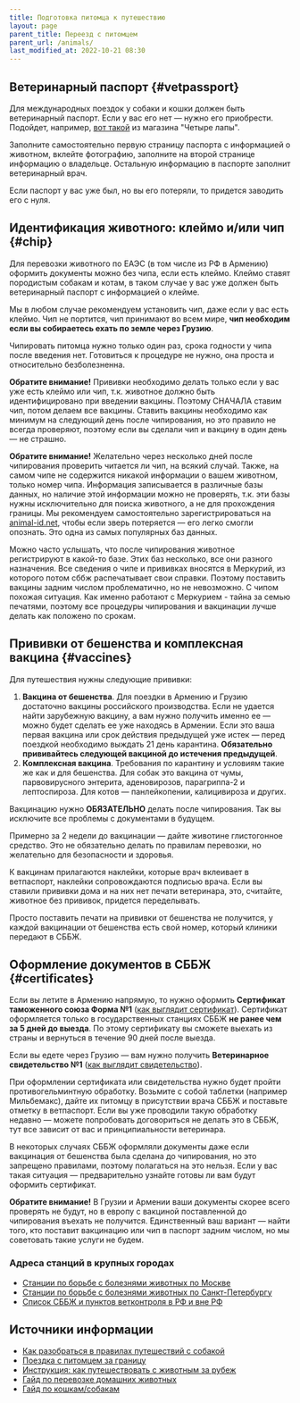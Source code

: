 ```yaml
---
title: Подготовка питомца к путешествию
layout: page
parent_title: Переезд с питомцем
parent_url: /animals/
last_modified_at: 2022-10-21 08:30
---
```


## Ветеринарный паспорт {#vetpassport}

Для международных поездок у собаки и кошки должен быть ветеринарный паспорт. Если у вас его нет — нужно его приобрести.
Подойдет, например, [вот такой](https://4lapy.ru/catalog/veterinarnaya-apteka/universalnye/veterinarnyy-pasport-universalnye/veterinarnyy_pasport_chetyre_lapy.html)
из магазина "Четыре лапы".

Заполните самостоятельно первую страницу паспорта с информацией о животном, вклейте фотографию, заполните на второй
странице информацию о владельце. Остальную информацию в паспорте заполнит ветеринарный врач.

Если паспорт у вас уже был, но вы его потеряли, то придется заводить его с нуля.

## Идентификация животного: клеймо и/или чип {#chip}

Для перевозки животного по ЕАЭС (в том числе из РФ в Армению) оформить документы можно без чипа, если есть клеймо.
Клеймо ставят породистым собакам и котам, в таком случае у вас уже должен быть ветеринарный паспорт с информацией о клейме.

Мы в любом случае рекомендуем установить чип, даже если у вас есть клеймо. Чип не портится, чип принимают во всем мире,
**чип необходим если вы собираетесь ехать по земле через Грузию**.

Чипировать питомца нужно только один раз, срока годности у чипа после введения нет. Готовиться к процедуре не нужно,
она проста и относительно безболезненна.

**Обратите внимание!** Прививки необходимо делать только если у вас уже есть клеймо или чип, т.к. животное должно быть
идентифицировано при введении вакцины. Поэтому СНАЧАЛА ставим чип, потом делаем все вакцины. Ставить вакцины необходимо
как минимум на следующий день после чипирования, но это правило не всегда проверяют, поэтому если вы сделали чип и
вакцину в один день — не страшно.

**Обратите внимание!** Желательно через несколько дней после чипирования проверить читается ли чип, на всякий случай.
Также, на самом чипе не содержится никакой информации о вашем животном, только номер чипа. Информация записывается в различные
базы данных, но наличие этой информации можно не проверять, т.к. эти базы нужны исключительно для поиска животного,
а не для прохождения границы. Мы рекомендуем самостоятельно зарегистрироваться на [animal-id.net](https://animal-id.net),
чтобы если зверь потеряется — его легко смогли опознать. Это одна из самых популярных баз данных.

Можно часто услышать, что после чипирования животное регистрируют в какой-то базе. Этих баз несколько, все они
разного назначения. Все сведения о чипе и прививках вносятся в Меркурий, из которого потом сббж распечатывает свои справки.
Поэтому поставить вакцины задним числом проблематично, но не невозможно. С чипом похожая ситуация. Как именно работают
с Меркурием - тайна за семью печатями, поэтому все процедуры чипирования и вакцинации лучше делать как положено по срокам.

## Прививки от бешенства и комплексная вакцина {#vaccines}

Для путешествия нужны следующие прививки:

1. **Вакцина от бешенства**. Для поездки в Армению и Грузию достаточно вакцины российского производства. Если не удается
   найти зарубежную вакцину, а вам нужно получить именно ее — можно будет сделать ее уже находясь в Армении. Если это ваша
   первая вакцина или срок действия предыдущей уже истек — перед поездкой необходимо выждать 21 день карантина.
   **Обязательно прививайтесь следующей вакциной до истечения предыдущей**.
2. **Комплексная вакцина**. Требования по карантину и условиям такие же как и для бешенства. Для собак это вакцина от
   чумы, парвовирусного энтерита, аденовирозов, парагриппа-2 и лептоспироза. Для котов — панлейкопении, калицивироза и других.

Вакцинацию нужно **ОБЯЗАТЕЛЬНО** делать после чипирования. Так вы исключите все проблемы с документами в будущем.

Примерно за 2 недели до вакцинации — дайте животине глистогонное средство. Это не обязательно делать по правилам перевозки,
но желательно для безопасности и здоровья.

К вакцинам прилагаются наклейки, которые врач вклеивает в ветпаспорт, наклейки сопровождаются подписью врача. Если вы
ставили прививки дома и на них нет печати ветеринара, это, считайте, животное без прививок, придется переделывать.

Просто поставить печати на прививки от бешенства не получится, у каждой вакцинации от бешенства есть свой номер,
который клиники передают в СББЖ.

## Оформление документов в СББЖ {#certificates}

Если вы летите в Армению напрямую, то нужно оформить **Сертификат таможенного союза Форма №1**
([как выглядит сертификат](https://fsvps.gov.ru/fsvps-docs/ru/importExport/crt/tsouz/form_1.pdf)). Сертификат
оформляется только в государственных станциях СББЖ **не ранее чем за 5 дней до выезда**. По этому сертификату
вы сможете выехать из страны и вернуться в течение 90 дней после выезда.

Если вы едете через Грузию — вам нужно получить **Ветеринарное свидетельство №1**
([как выглядит свидетельство](/files/animals-vetsvid.jpg)).

При оформлении сертификата или свидетельства нужно будет пройти противогельминтную обработку. Возьмите с собой таблетки
(например Мильбемакс), дайте их питомцу в присутствии врача СББЖ и поставьте отметку в ветпаспорт. Если вы уже проводили
такую обработку недавно — можете попробовать договориться не делать это в СББЖ, тут все зависит от вас и принципиальности
ветеринара.

В некоторых случаях СББЖ оформляли документы даже если вакцинация от бешенства была сделана до чипирования, но это
запрещено правилами, поэтому полагаться на это нельзя. Если у вас такая ситуация — предварительно узнайте готовы ли вам
будут оформить сертификат.

**Обратите внимание!** В Грузии и Армении ваши документы скорее всего проверять не будут,
но в европу с вакциной поставленной до чипирования въехать не получится. Единственный ваш вариант — найти того, кто
поставит вакцинацию или чип в паспорт задним числом, но мы советовать такие услуги не будем.

### Адреса станций в крупных городах

- [Станции по борьбе с болезнями животных по Москве](http://mosobvet.ru/departament/)
- [Станции по борьбе с болезнями животных по Санкт-Петербургу](http://www.spbvet.ru/structure/stationall/)
- [Список СББЖ и пунктов ветконтроля в РФ и вне РФ](https://docs.google.com/spreadsheets/d/1wRx7hnck4QOV97gTzuVUp_jLBAr-gwIAeJJ5II8aQjc/edit#gid=0)

## Источники информации

- [Как разобраться в правилах путешествий с собакой](https://bavarian-hound.com/trips/documents.html)
- [Поездка с питомцем за границу](https://lapka-app.notion.site/96d6675eb113425e959fc7a08e8ce56d)
- [Инструкция: как путешествовать с животным за рубеж](https://fsvps.gov.ru/ru/ehksport-import/dlya-vladelcev-zhivotnyh/instrukciya)
- [Гайд по перевозке домашних животных](https://app.simplenote.com/p/8m020X)
- [Гайд по кошкам/собакам](https://docs.google.com/document/d/11rGMd9-e0LQL-VJyiDuVLjdosSIQl1QlHDPxwIX6O6o/edit#heading=h.9ht2i1bssg39)
